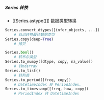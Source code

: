 ##### Series 转换
- [[Series.astype()]]  数据类型转换
```python
Series.convert_dtypes([infer_objects, ...])
	# 自动转换最佳数据类型
Series.copy(deep=True)
	# 拷贝

Series.bool()
	# 转布尔类型
Series.to_numpy([dtype, copy, na_value])
	# 转ndarray
Series.to_list()
	# 转列表
Series.to_period([freq, copy])
	# DatetimeIndex 转 PeriodIndex.
Series.to_timestamp([freq, how, copy])
	# PeriodIndex 转 DatetimeIndex
```
